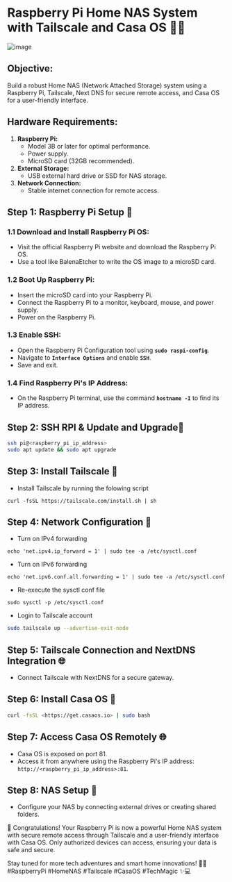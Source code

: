 # Raspberry Pi Home NAS System with Tailscale and Casa OS 🏡💾 

![image](https://github.com/nirmalyax/Home-NAS/assets/35608135/ea2723a8-28a0-4d38-bb73-0b604bc150df)


## Objective:

Build a robust Home NAS (Network Attached Storage) system using a Raspberry Pi, Tailscale, Next DNS for secure remote access, and Casa OS for a user-friendly interface.

## **Hardware Requirements:**

1. **Raspberry Pi:**
    - Model 3B or later for optimal performance.
    - Power supply.
    - MicroSD card (32GB recommended).
2. **External Storage:**
    - USB external hard drive or SSD for NAS storage.
3. **Network Connection:**
    - Stable internet connection for remote access.

## Step 1: Raspberry Pi Setup 🍓

### **1.1 Download and Install Raspberry Pi OS:**

- Visit the official Raspberry Pi website and download the Raspberry Pi OS.
- Use a tool like BalenaEtcher to write the OS image to a microSD card.

### **1.2 Boot Up Raspberry Pi:**

- Insert the microSD card into your Raspberry Pi.
- Connect the Raspberry Pi to a monitor, keyboard, mouse, and power supply.
- Power on the Raspberry Pi.

### **1.3 Enable SSH:**

- Open the Raspberry Pi Configuration tool using **`sudo raspi-config`**.
- Navigate to **`Interface Options`** and enable **`SSH`**.
- Save and exit.

### **1.4 Find Raspberry Pi's IP Address:**

- On the Raspberry Pi terminal, use the command **`hostname -I`** to find its IP address.

## Step 2: SSH RPI & Update and Upgrade🔄

```bash
ssh pi@<raspberry_pi_ip_address>
sudo apt update && sudo apt upgrade

```

## Step 3: Install Tailscale 🐾

- Install Tailscale by running the folowing script

```
curl -fsSL https://tailscale.com/install.sh | sh

```

## Step 4: Network Configuration 🔗

- Turn on IPv4 forwarding

```
echo 'net.ipv4.ip_forward = 1' | sudo tee -a /etc/sysctl.conf

```

- Turn on IPv6 forwarding

```
echo 'net.ipv6.conf.all.forwarding = 1' | sudo tee -a /etc/sysctl.conf

```

- Re-execute the sysctl conf file

```
sudo sysctl -p /etc/sysctl.conf

```

- Login to Tailscale account

```bash
sudo tailscale up --advertise-exit-node

```

## Step 5: Tailscale Connection and NextDNS Integration 🌐

- Connect Tailscale with NextDNS for a secure gateway.

## Step 6: Install Casa OS 🏡

```bash
curl -fsSL <https://get.casaos.io> | sudo bash

```

## Step 7: Access Casa OS Remotely 🌐

- Casa OS is exposed on port 81.
- Access it from anywhere using the Raspberry Pi's IP address: `http://<raspberry_pi_ip_address>:81`.

## Step 8: NAS Setup 📁

- Configure your NAS by connecting external drives or creating shared folders.

🚀 Congratulations! Your Raspberry Pi is now a powerful Home NAS system with secure remote access through Tailscale and a user-friendly interface with Casa OS. Only authorized devices can access, ensuring your data is safe and secure.

Stay tuned for more tech adventures and smart home innovations! 🏡✨ #RaspberryPi #HomeNAS #Tailscale #CasaOS #TechMagic ✨💻
